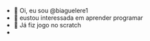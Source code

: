 - 👋 Oi, eu sou  @biaguelere1
- 👀 eustou interessada em aprender programar
- 🌱 Já fiz jogo no scratch
- 
<!---
biaguelere1/biaguelere1 is a ✨ special ✨ repository because its `README.md` (this file) appears on your GitHub profile.
You can click the Preview link to take a look at your changes.
--->
